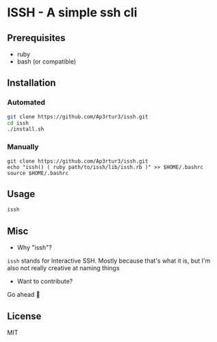 # ISSH - A simple ssh cli

## Prerequisites
* ruby
* bash (or compatible)

## Installation

### Automated

```bash
git clone https://github.com/Ap3rtur3/issh.git
cd issh
./install.sh
```

### Manually

```
git clone https://github.com/Ap3rtur3/issh.git
echo "issh() ( ruby path/to/issh/lib/issh.rb )" >> $HOME/.bashrc 
source $HOME/.bashrc
```

## Usage

```bash
issh
```

## Misc

* Why "issh"?

`issh` stands for Interactive SSH.
Mostly because that's what it is, but I'm also not really creative at naming things

* Want to contribute?

Go ahead :rocket:

## License

MIT
